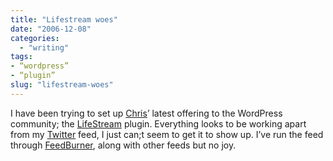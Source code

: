 ```yaml
---
title: "Lifestream woes"
date: "2006-12-08"
categories: 
  - "writing"
tags:
- “wordpress”
- “plugin”
slug: "lifestream-woes"
---
```


I have been trying to set up [Chris][1]’ latest offering to the WordPress community; the [LifeStream][2] plugin. Everything looks to be working apart from my [Twitter][3] feed, I just can;t seem to get it to show up. I’ve run the feed through [FeedBurner][4], along with other feeds but no joy.

[1]:	https://www.chrisjdavis.org/
[2]:	https://www.chrisjdavis.org/2006/11/26/lifestream-ala-wordpress/
[3]:	https://twitter.com/FunkyLarma
[4]:	https://www.feedburner.com/fb/a/myfeeds